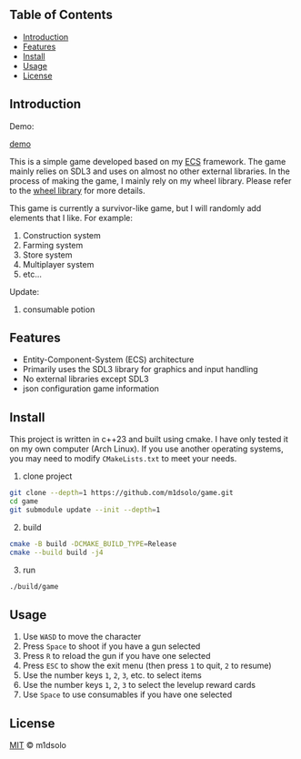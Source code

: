 ## Table of Contents

- [Introduction](#introduction)
- [Features](#features)
- [Install](#install)
- [Usage](#usage)
- [License](#license)

## Introduction

Demo:

[demo](https://github.com/user-attachments/assets/c22e5a91-4854-4831-b469-1eb88cf598ba)

This is a simple game developed based on my [ECS](https://github.com/m1dsolo/wheel/blob/main/include/wheel/ecs.hpp) framework.
The game mainly relies on SDL3 and uses on almost no other external libraries.
In the process of making the game, I mainly rely on my wheel library.
Please refer to the [wheel library](https://github.com/m1dsolo/wheel) for more details.

This game is currently a survivor-like game, but I will randomly add elements that I like.
For example:
1. Construction system
2. Farming system
3. Store system
4. Multiplayer system
5. etc...

Update:
1. consumable potion

## Features

- Entity-Component-System (ECS) architecture
- Primarily uses the SDL3 library for graphics and input handling
- No external libraries except SDL3
- json configuration game information

## Install

This project is written in c++23 and built using cmake.
I have only tested it on my own computer (Arch Linux).
If you use another operating systems, you may need to modify `CMakeLists.txt` to meet your needs.

1. clone project

```bash
git clone --depth=1 https://github.com/m1dsolo/game.git
cd game
git submodule update --init --depth=1
```

2. build

```bash
cmake -B build -DCMAKE_BUILD_TYPE=Release
cmake --build build -j4
```

3. run

```bash
./build/game
```

## Usage

1. Use `WASD` to move the character
2. Press `Space` to shoot if you have a gun selected
3. Press `R` to reload the gun if you have one selected
4. Press `ESC` to show the exit menu (then press `1` to quit, `2` to resume)
5. Use the number keys `1`, `2`, `3`, etc. to select items
6. Use the number keys `1`, `2`, `3` to select the levelup reward cards
7. Use `Space` to use consumables if you have one selected

## License

[MIT](LICENSE) © m1dsolo
